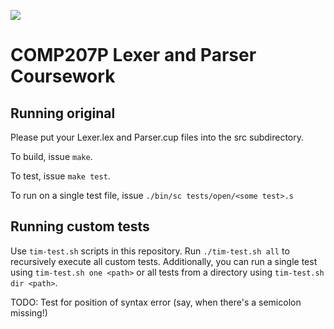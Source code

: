 ![](https://travis-ci.com/culshoefer/selfmade-compillionaire.svg?token=zQVzEtnHpKj7VnQb2PQK&branch=master)

# COMP207P Lexer and Parser Coursework

## Running original

Please put your Lexer.lex and Parser.cup files into the src subdirectory.

To build, issue `make`.

To test, issue `make test`.

To run on a single test file, issue `./bin/sc tests/open/<some test>.s`

## Running custom tests

Use `tim-test.sh` scripts in this repository. Run `./tim-test.sh all` to recursively execute all custom tests. Additionally, you can run a single test using `tim-test.sh one <path>` or all tests from a directory using `tim-test.sh dir <path>`.

TODO: Test for position of syntax error (say, when there's a semicolon missing!)
